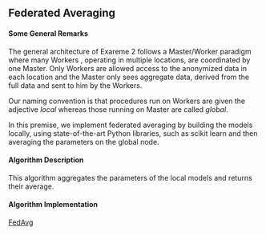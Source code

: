 ## Federated Averaging

#### Some General Remarks

The general architecture of Exareme 2 follows a Master/Worker paradigm where many Workers
, operating in multiple locations, are coordinated by one Master. Only Workers
are allowed access to the anonymized data in each location and the Master only
sees aggregate data, derived from the full data and sent to him by the Workers.

Our naming convention is that procedures run on Workers are given the adjective _local_
whereas those running on Master are called _global_.

In this premise, we implement federated averaging by building the models locally, using
state-of-the-art Python libraries, such as scikit learn and then averaging the parameters
on the global node.

#### Algorithm Description

This algorithm aggregates the parameters of the local models and returns their average.

<b><h4>Algorithm Implementation</b></h4>

[FedAvg](../../exareme2/algorithms/exareme2/fedaverage.py)
